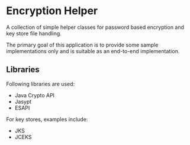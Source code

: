 # Encryption Helper

A collection of simple helper classes for password based encryption and key store file handling.

The primary goal of this application is to provide some sample implementations only and is suitable as an end-to-end implementation.

## Libraries

Following libraries are used:

* Java Crypto API
* Jasypt
* ESAPI

For key stores, examples include:

* JKS
* JCEKS
